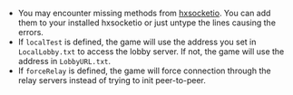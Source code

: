 - You may encounter missing methods from [hxsocketio](https://github.com/gogoprog/hxsocketio). You can add them to your installed hxsocketio or just untype the lines causing the errors.
- If `localTest` is defined, the game will use the address you set in `LocalLobby.txt` to access the lobby server. If not, the game will use the address in `LobbyURL.txt`.
- If `forceRelay` is defined, the game will force connection through the relay servers instead of trying to init peer-to-peer.
